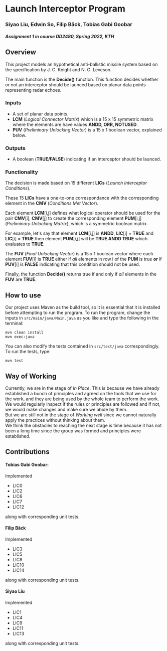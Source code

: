 # Launch Interceptor Program
### Siyao Liu, Edwin So, Filip Bäck, Tobias Gabi Goobar
#### *Assignment 1 in course DD2480, Spring 2022, KTH*
## Overview
This project models an hypothetical anti-ballistic missile system based on the specification by J. C. Knight and N. G. Leveson.

The main function is the **Decide()** function.
This function decides whether or not an interceptor should be launced based on planar data points representing radar echoes.
### Inputs
- A set of planar data points.
- **LCM** (*Logical Connector Matrix*) which is a 15 x 15 symmetric matrix where the elements are have values **ANDD, ORR, NOTUSED**.
- **PUV** (*Preliminary Unlocking Vector*) is a 15 x 1 boolean vector, explained below.

### Outputs
- A boolean (**TRUE/FALSE**) indicating if an interceptor should be launced.

### Functionality

The decision is made based on 15 different **LICs** (*Launch Interceptor Conditions*).

These 15 **LICs** have a one-to-one correspondance with the corresponding element in the **CMV** (*Conditions Met Vector*).

Each element **LCM**[i,j] defines what logical operator should be used for the pair **CMV**[i], **CMV**[j] to create the corresponding element **PUM**[i,j] (*Preliminary Unlocking Matrix*), which is a symmetric boolean matrix.

For example, let's say that element **LCM**[i,j] is **ANDD**, **LIC**[i] = **TRUE** and **LIC**[i] = **TRUE** then element **PUM**[i,j] will be **TRUE ANDD TRUE** which evaluates to **TRUE**.

The **FUV** (*Final Unlocking Vector*) is a 15 x 1 boolean vector where each element **FUV**[i] is **TRUE** either if *all* elements in row i of the **PUM** is true **or** if **PUV**[i] is **FALSE** indicating that this condition should not be used.

Finally, the function **Decide()** returns true if and only if *all* elements in the **FUV** are **TRUE**.

## How to use
Our project uses Maven as the build tool, so it is essential that it is installed before attempting to run the program.
To run the program, change the inputs in `src/main/java/Main.java` as you like and type the following in the terminal:
```
mvn clean install
mvn exec:java
```
You can also modify the tests contained in ``src/test/java`` correspondingly. To run the tests, type:
```
mvn test
```

## Way of Working
Currently, we are in the stage of *In Place*. This is because we have already established a bunch of principles and agreed on the tools that we use for the work, and they are being used by the whole team to perform the work. We would regularly inspect if the rules or principles are followed and if not, we would make changes and make sure we abide by them. <br>
But we are still not in the stage of *Working well* since we cannot naturally apply the practices without thinking about them. <br>
We think the obstacles to reaching the next stage is time because it has not been a long time since the group was formed and principles were established. <br>

## Contributions

#### Tobias Gabi Goobar:
Implemented
- LIC0
- LIC2
- LIC6
- LIC7
- LIC12

along with corresponding unit tests.

#### Filip Bäck
Implemented
- LIC3
- LIC5
- LIC8
- LIC10
- LIC14

along with corresponding unit tests.

#### Siyao Liu
Implemented
- LIC1
- LIC4
- LIC9
- LIC11
- LIC13

along with corresponding unit tests.